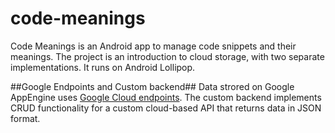 # code-meanings
Code Meanings is an Android app to manage code snippets and their meanings. The project is an introduction to cloud storage, with two separate implementations. It runs on Android Lollipop. 

##Google Endpoints and Custom backend##
Data strored on Google AppEngine uses <a href="https://cloud.google.com/appengine/docs/java/endpoints/">Google Cloud endpoints</a>. The custom backend implements CRUD functionality for a custom cloud-based API that returns data in JSON format.
